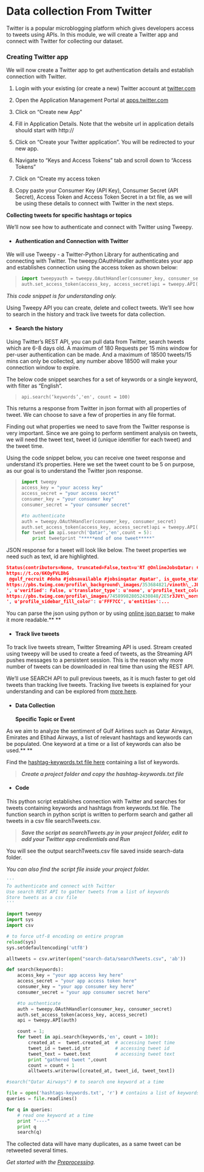 # **Data collection From Twitter**

Twitter is a popular microblogging platform which gives developers access to tweets using APIs. In this module, we will create a Twitter app and connect with Twitter for collecting our dataset.

### **Creating Twitter app**

We will now create a Twitter app to get authentication details and establish connection with Twitter.

1. Login with your existing \(or create a new\) Twitter account at [twitter.com](https://twitter.com/login)

2. Open the Application Management Portal at [apps.twitter.com](https://apps.twitter.com)

3. Click on “Create new App”

4. Fill in Application Details. Note that the website url in application details should start with http://

5. Click on “Create your Twitter application”. You will be redirected to your new app.

6. Navigate to “Keys and Access Tokens” tab and scroll down to “Access Tokens”

7. Click on “Create my access token

8. Copy paste your Consumer Key \(API Key\), Consumer Secret \(API Secret\), Access Token and Access Token Secret in a txt file, as we will be using these details to connect with Twitter in the next steps.

**Collecting tweets for specific hashtags or topics**

We’ll now see how to authenticate and connect with Twitter using Tweepy.

* #### **Authentication and Connection with Twitter**

We will use Tweepy - a Twitter-Python Library for authenticating and connecting with Twitter. The tweepy.OAuthHandler authenticates your app and establishes connection using the access token as shown below:

> ```py
> import tweepyauth = tweepy.OAuthHandler(consumer_key, consumer_secret)
> auth.set_access_token(access_key, access_secret)api = tweepy.API(auth)
> ```

_This code snippet is for understanding only._

Using Tweepy API you can create, delete and collect tweets. We’ll see how to search in the history and track live tweets for data collection.

* #### **Search the history**

Using Twitter’s REST API, you can pull data from Twitter, search tweets which are 6-8 days old. A maximum of 180 Requests per 15 mins window for per-user authentication can be made. And a maximum of 18500 tweets/15 mins can only be collected, any number above 18500 will make your connection window to expire.

The below code snippet searches for a set of keywords or a single keyword, with filter as “English”.

> `api.search(‘keywords’,'en', count = 100)`

This returns a response from Twitter in json format with all properties of tweet. We can choose to save a few of properties in any file format.

Finding out what properties we need to save from the Twitter response is very important. Since we are going to perform sentiment analysis on tweets, we will need the tweet text, tweet id \(unique identifier for each tweet\) and the tweet time.

Using the code snippet below, you can receive one tweet response and understand it’s properties. Here we set the tweet count to be 5 on purpose, as our goal is to understand the Twitter json response.

> ```py
> import tweepy
> access_key = "your access key"
> access_secret = "your access secret"
> consumer_key = "your consumer key"
> consumer_secret = "your consumer secret"
>
> #to authenticate
> auth = tweepy.OAuthHandler(consumer_key, consumer_secret)
> auth.set_access_token(access_key, access_secret)api = tweepy.API(auth)
> for tweet in api.search('Qatar','en',count = 5):
>     print tweetprint "*****end of one tweet*****"
> ```

JSON response for a tweet will look like below. The tweet properties we need such as text, id are highlighted.

```json
Status(contributors=None, truncated=False,text=u'RT @OnlineJobsQatar: Cloud Sales Leader - GNP Job 
https://t.co/6KOyFVLDhG
 @gulf_recruit #doha #jobsavailable #jobsinqatar #qatar', is_quote_status=False, in_reply_to_status_id=None,id=825936244324573184L, favorite_count=0, _api=<tweepy.api.API object at 0x03232B70>, author=User(follow_request_sent=False, has_extended_profile=True, profile_use_background_image=True, _json={u'follow_request_sent': False, u'has_extended_profile': True, u'profile_use_background_image': True, u'default_profile_image': False, u'id': 110190113, u'profile_background_image_url_https': u'
https://pbs.twimg.com/profile\_background\_images/353684821/vinoth\_.JPG
', u'verified': False, u'translator_type': u'none', u'profile_text_color': u'0C3E53', u'profile_image_url_https': u'
https://pbs.twimg.com/profile\_images/745899828052430848/2E5r3JVt\_normal.jpg
', u'profile_sidebar_fill_color': u'FFF7CC', u'entities':...
```

You can parse the json using python or by using [online json parser](http://json.parser.online.fr/) to make it more readable.** **

* #### **Track live tweets**

To track live tweets stream, Twitter Streaming API is used. Stream created using tweepy will be used to create a feed of tweets, as the Streaming API pushes messages to a persistent session. This is the reason why more number of tweets can be downloaded in real time than using the REST API.

We’ll use SEARCH API to pull previous tweets, as it is much faster to get old tweets than tracking live tweets. Tracking live tweets is explained for your understanding and can be explored from [more here](http://docs.tweepy.org/en/v3.4.0/streaming_how_to.html).

* #### **Data Collection**

  **Specific Topic or Event**

As we aim to analyze the sentiment of Gulf Airlines such as Qatar Airways, Emirates and Etihad Airways, a list of relevant hashtags and keywords can be populated. One keyword at a time or a list of keywords can also be used.** **

Find the [hashtag-keywords.txt file here](https://github.com/ArabWICQatar/TwitterSentimentAnalysisVisualization/blob/master/hashtags-keywords.txt) containing a list of keywords.

> _**Create a project folder and copy the hashtag-keywords.txt file**_

* #### **Code**

This python script establishes connection with Twitter and searches for tweets containing keywords and hashtags from keywords.txt file. The function search in python script is written to perform search and gather all tweets in a csv file searchTweets.csv.

> _**Save the script as searchTweets.py in your project folder, edit to add your Twitter app credientials and Run**_

You will see the output searchTweets.csv file saved inside search-data folder.

_You can also find the script file inside your project folder._

```py
'''
To authenticate and connect with Twitter
Use search REST API to gather tweets from a list of keywords
Store tweets as a csv file
'''

import tweepy
import sys
import csv

# to force utf-8 encoding on entire program
reload(sys)
sys.setdefaultencoding('utf8')

alltweets = csv.writer(open("search-data/searchTweets.csv", 'ab'))

def search(keywords):
    access_key = "your app access key here"
    access_secret = "your app access token here"
    consumer_key = "your app consumer key here"
    consumer_secret = "your app consumer secret here"

    #to authenticate
    auth = tweepy.OAuthHandler(consumer_key, consumer_secret)
    auth.set_access_token(access_key, access_secret)
    api = tweepy.API(auth)

    count = 1;
    for tweet in api.search(keywords,'en', count = 100):
        created_at =  tweet.created_at  # accessing tweet time
        tweet_id = tweet.id_str         # accessing tweet id
        tweet_text = tweet.text         # accessing tweet text
        print "gathered tweet ",count
        count = count + 1
        alltweets.writerow([created_at, tweet_id, tweet_text])

#search("Qatar Airways") # to search one keyword at a time

file = open('hashtags-keywords.txt', 'r') # contains a list of keywords
queries = file.readlines()

for q in queries:
    # read one keyword at a time
    print "----"
    print q
    search(q)
```

The collected data will have many duplicates, as a same tweet can be retweeted several times.

_Get started with the _[_Preprocessing_](/preprocessing.md)_._

